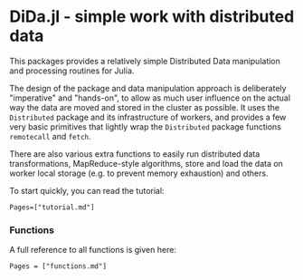 # DiDa.jl - simple work with distributed data

This packages provides a relatively simple Distributed Data manipulation and
processing routines for Julia.

The design of the package and data manipulation approach is deliberately
"imperative" and "hands-on", to allow as much user influence on the actual way
the data are moved and stored in the cluster as possible. It uses the
`Distributed` package and its infrastructure of workers, and provides a few
very basic primitives that lightly wrap the `Distributed` package functions
`remotecall` and `fetch`.

There are also various extra functions to easily run distributed data
transformations, MapReduce-style algorithms, store and load the data on worker
local storage (e.g. to prevent memory exhaustion) and others.

To start quickly, you can read the tutorial:

```@contents
Pages=["tutorial.md"]
```

### Functions

A full reference to all functions is given here:

```@contents
Pages = ["functions.md"]
```
